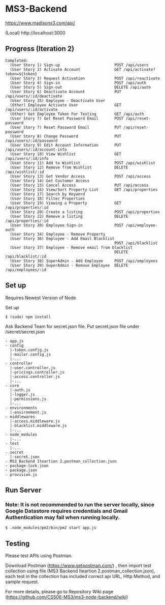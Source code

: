 # MS3-Backend

https://www.madisons3.com/api/

(Local) http://localhost:3000

## Progress (Iteration 2)

```
Completed: 
  (User Story 1) Sign-up                        POST /api/users
  (User Story 2) Activate Account               GET /api/activate?token=${token}
  (User Story 3) Request Activation             POST /api/reactivate
  (User Story 4) Sign-in                        POST /api/auth
  (User Story 5) Sign-out                       DELETE /api/auth
  (User Story 6) Deactivate Account             PUT /api/users/:id/deactivate
  (User Story 35) Employee - Deactivate User
  (Other) Employee Activate User                GET /api/users/:id/activate
  (Other) Get Employee Token For Testing        GET /api/auth
  (User Story 7) Get Reset Password Email       POST /api/reset-password
  (User Story 7) Reset Password Email           PUT /api/reset-password
  (User Story 8) Change Password                PUT /api/users/:id/password
  (User Story 9) Edit Account Information       PUT /api/users/:id/account-info
  (User Story 10) View Wishlist                 GET /api/users/:id/info
  (User Story 11) Add to Wishlist               POST /api/wishlist
  (User Story 12) Remove from Wishlist          DELETE /api/wishlist/:id
  (User Story 13) Get Vendor Access             POST /api/access
  (User Story 14) Get Customer Access
  (User Story 15) Cancel Access                 PUT /api/access
  (User Story 16) View/Sort Property List       GET /api/properties
  (User Story 17) Search by Keyword
  (User Story 18) Filter Properties
  (User Story 19) Viewing a Property            GET /api/properties/:id
  (User Story 20) Create a listing              POST /api/properties
  (User Story 22) Remove a listing              DELETE /api/properties/:id
  (User Story 30) Employee Sign-in              POST /api/employee-auth
  (User Story 34) Employee - Remove Property
  (User Story 36) Employee - Add Email Blacklist
                                                POST /api/blacklist
  (User Story 37) Employee - Remove email from blacklist
                                                DELETE /api/blacklist/:id
  (User Story 38) SuperAdmin - Add Employee     POST /api/employees
  (User Story 39) SuperAdmin - Remove Employee  DELETE /api/employees/:id
```
  

## Set up
Requires Newest Version of Node

Set up
```
$ (sudo) npm install
```

Ask Backend Team for secret.json file.
Put secret.json file under /secret/secret.json

```
- app.js
- config
  |-token.config.js
  |-mailer.config.js
  |-...
- controller
  |-user.controller.js
  |-pricings.controller.js
  |-access.controller.js
  |-...
- core
  |-auth.js
  |-logger.js
  |-permissions.js
  |-...
- environments
  |-environment.js
- middlewares
  |-access.middleware.js
  |-blacklist.middleware.js
  |-...
- node_modules
  |-...
- test
  |-...
- secret
  |-secret.json
- MS3 Backend Iteartion 2.postman_collection.json
- package-lock.json
- package.json
- provision.js
```

## Run Server

### Note: It is not recommended to run the server locally, since Google Datastore requires credentials and Gmail Authentication may fail when running locally.

```
$ .node_modules/pm2/bin/pm2 start app.js
```

## Testing

Please test APIs using Postman.

Download Postman (https://www.getpostman.com/) , then import test collection using file (MS3 Backend Iteartion 2.postman_collection.json), each test in the collection has included correct api URL, Http Method, and sample request.

For more details, please go to Repository Wiki page (https://github.com/CS506-MS3/ms3-node-backend/wiki)
